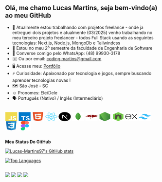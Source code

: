 ## Olá, me chamo Lucas Martins, seja bem-vindo(a) ao meu GitHub


- 🔭 Atualmente estou trabalhando com projetos freelance - onde ja entreguei dois projetos e atualmente (03/2025) venho trabalhando no meu terceiro projeto freelancer - todos Full Stack usando as seguintes tecnologias: Next.js, Node.js, MongoDb e Tailwindcss
- 🏫 Estou no meu 2º semestre da faculdade de Engenharia de Software
- 📲 Converse comigo pelo WhatsApp: (48) 99930-3178
- ✉️ Ou por email: coding.martins@gmail.com
- 🖥️ Acesse meu: [Portfólio](http://codingmartins.com)
- ⚡ Curiosidade: Apaixonado por tecnologia e jogos, sempre buscando aprender tecnologias novas !
- 🗺️ São José - SC
- ☺️ Pronomes: Ele/Dele
- 🗣️ Português (Nativo) / Inglês (Intermediário)



<div style="display: inline_block"><br>
  <img align="center" alt="Lucas-Js" height="30" width="40" src="https://raw.githubusercontent.com/devicons/devicon/master/icons/javascript/javascript-plain.svg">
  <img align="center" alt="Lucas-Ts" height="30" width="40" src="https://raw.githubusercontent.com/devicons/devicon/master/icons/typescript/typescript-plain.svg">
  <img align="center" alt="Lucas-HTML" height="30" width="40" src="https://raw.githubusercontent.com/devicons/devicon/master/icons/html5/html5-original.svg">
  <img align="center" alt="Lucas-React" height="30" width="40" src="https://raw.githubusercontent.com/devicons/devicon/master/icons/react/react-original.svg">
  <img align="center" alt="Lucas-NextJs" height="30" width="40" src="https://raw.githubusercontent.com/devicons/devicon/refs/heads/master/icons/nextjs/nextjs-original.svg">
  <img align="center" alt="Lucas-MongoDb" height="30" width="40" src="https://raw.githubusercontent.com/devicons/devicon/refs/heads/master/icons/mongodb/mongodb-original.svg">
  <img align="center" alt="Lucas-Mongoose" height="30" width="40" src="https://raw.githubusercontent.com/devicons/devicon/refs/heads/master/icons/mongoose/mongoose-original.svg">
  <img align="center" alt="Lucas-NodeJs" height="30" width="40" src="https://raw.githubusercontent.com/devicons/devicon/refs/heads/master/icons/nodejs/nodejs-original.svg">
  <img align="center" alt="Lucas-NodeMon" height="30" width="40" src="https://raw.githubusercontent.com/devicons/devicon/refs/heads/master/icons/nodemon/nodemon-original.svg">
  <img align="center" alt="Lucas-Express" height="30" width="40" src="https://raw.githubusercontent.com/devicons/devicon/refs/heads/master/icons/express/express-original.svg">
  <img align="center" alt="Lucas-Tailwindcss" height="30" width="40" src="https://raw.githubusercontent.com/devicons/devicon/refs/heads/master/icons/tailwindcss/tailwindcss-original.svg">
  <img align="center" alt="Lucas-CSS" height="30" width="40" src="https://raw.githubusercontent.com/devicons/devicon/master/icons/css3/css3-original.svg">
  <img align="center" alt="Lucas-Figma" height="30" width="40" src="https://raw.githubusercontent.com/devicons/devicon/refs/heads/master/icons/figma/figma-original.svg">
          
  
</div>

##

<b>Meu Status Do GitHub</b>

<a href="http://www.github.com/Lucas-Martins97"><img src="https://github-readme-stats.vercel.app/api?username=Lucas-Martins97&show_icons=true&hide=&count_private=true&title_color=0891b2&text_color=ffffff&icon_color=0891b2&bg_color=1c1917&hide_border=true&show_icons=true" alt="Lucas-Martins97's GitHub stats" /></a>

<a href="https://github.com/Lucas-Martins97" align="left"><img src="https://github-readme-stats.vercel.app/api/top-langs/?username=Lucas-Martins97&langs_count=10&title_color=0891b2&text_color=ffffff&icon_color=0891b2&bg_color=1c1917&hide_border=true&locale=en&custom_title=Top%20%Languages" alt="Top Languages" /></a>

##
<div> 
  <a href="https://www.instagram.com/martins.lucas_/" target="_blank"><img src="https://img.shields.io/badge/-Instagram-%23E4405F?style=for-the-badge&logo=instagram&logoColor=white" target="_blank"></a>
  <a href = "mailto:coding.martins@gmail.com"><img src="https://img.shields.io/badge/-Gmail-%23333?style=for-the-badge&logo=gmail&logoColor=white" target="_blank"></a>
  <a href="https://www.linkedin.com/in/lucas-martins-devfullstack" target="_blank"><img src="https://img.shields.io/badge/-LinkedIn-%230077B5?style=for-the-badge&logo=linkedin&logoColor=white" target="_blank"></a> 
  <a href="https://wa.me/5548999303178?text=Ol%C3%A1%2C%20estou%20vindo%20atrav%C3%A9s%20do%20seu%20GitHub%20%20!" target="_blank"><img src="https://img.shields.io/badge/WhatsApp-25D366?style=for-the-badge&logo=whatsapp&logoColor=white" target="_blank"></a> 
</div>
